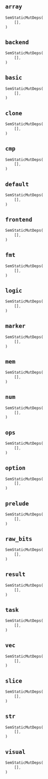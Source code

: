 ## `array`

```rust
SemStaticMutDeps(
    [],
)
```

## `backend`

```rust
SemStaticMutDeps(
    [],
)
```

## `basic`

```rust
SemStaticMutDeps(
    [],
)
```

## `clone`

```rust
SemStaticMutDeps(
    [],
)
```

## `cmp`

```rust
SemStaticMutDeps(
    [],
)
```

## `default`

```rust
SemStaticMutDeps(
    [],
)
```

## `frontend`

```rust
SemStaticMutDeps(
    [],
)
```

## `fmt`

```rust
SemStaticMutDeps(
    [],
)
```

## `logic`

```rust
SemStaticMutDeps(
    [],
)
```

## `marker`

```rust
SemStaticMutDeps(
    [],
)
```

## `mem`

```rust
SemStaticMutDeps(
    [],
)
```

## `num`

```rust
SemStaticMutDeps(
    [],
)
```

## `ops`

```rust
SemStaticMutDeps(
    [],
)
```

## `option`

```rust
SemStaticMutDeps(
    [],
)
```

## `prelude`

```rust
SemStaticMutDeps(
    [],
)
```

## `raw_bits`

```rust
SemStaticMutDeps(
    [],
)
```

## `result`

```rust
SemStaticMutDeps(
    [],
)
```

## `task`

```rust
SemStaticMutDeps(
    [],
)
```

## `vec`

```rust
SemStaticMutDeps(
    [],
)
```

## `slice`

```rust
SemStaticMutDeps(
    [],
)
```

## `str`

```rust
SemStaticMutDeps(
    [],
)
```

## `visual`

```rust
SemStaticMutDeps(
    [],
)
```
